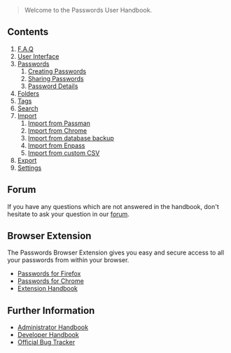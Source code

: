 > Welcome to the Passwords User Handbook.

## Contents
1. [F.A.Q](./F.A.Q)
2. [User Interface](./User-Interface)
3. [Passwords](./Passwords)
   1. [Creating Passwords](./Passwords/Creating-Passwords)
   2. [Sharing Passwords](./Passwords/Sharing-Passwords)
   3. [Password Details](./Passwords/Password-Detail-View)
4. [Folders](./Folders)
5. [Tags](./Tags)
6. [Search](./Search)
7. [Import](./Import)
    1. [Import from Passman](./Import/Import-from-Passman)
    1. [Import from Chrome](./Import/Import-from-Chrome)
    1. [Import from database backup](./Import/Import-from-backup)
    1. [Import from Enpass](./Import/Import-from-Enpass)
    1. [Import from custom CSV](./Import/Import-from-custom-CSV)
8. [Export](./Export)
9. [Settings](./Settings)

## Forum
If you have any questions which are not answered in the handbook, don't hesitate to ask your question in our [forum](https://help.nextcloud.com/c/apps/passwords).

## Browser Extension
The Passwords Browser Extension gives you easy and secure access to all your passwords from within your browser.
- [Passwords for Firefox](https://addons.mozilla.org/de/firefox/addon/nextcloud-passwords?src=external-handbook)
- [Passwords for Chrome](https://chrome.google.com/webstore/detail/nextcloud-passwords/mhajlicjhgoofheldnmollgbgjheenbi)
- [Extension Handbook](https://github.com/marius-wieschollek/passwords-webextension/wiki)

## Further Information
- [Administrator Handbook](https://git.mdns.eu/nextcloud/passwords/wikis/Administrators/Index)
- [Developer Handbook](https://git.mdns.eu/nextcloud/passwords/wikis/Developers/Index)
- [Official Bug Tracker](https://github.com/marius-wieschollek/passwords/issues)